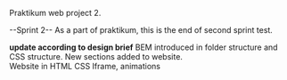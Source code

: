 Praktikum web project 2.

--Sprint 2--
As a part of praktikum, this is the end of second sprint test. 

**update according to design brief**
BEM introduced in folder structure and CSS structure. 
New sections added to website.   
Website in HTML CSS
    Iframe, animations
